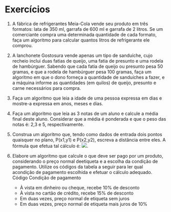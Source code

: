 # Exercícios

1. A fábrica de refrigerantes Meia-Cola vende seu produto em três formatos: lata de 350 ml, garrafa de 600 ml e garrafa de 2 litros. Se um comerciante compra uma determinada quantidade de cada formato, faça um algoritmo para calcular quantos litros de refrigerante ele comprou.

2. A lanchonete Gostosura vende apenas um tipo de sanduíche, cujo recheio inclui duas fatias de queijo, uma fatia de presunto e uma rodela de hambúrguer. Sabendo que cada fatia de queijo ou presunto pesa 50 gramas, e que a rodela de hambúrguer pesa 100 gramas, faça um algoritmo em que o dono forneça a quantidade de sanduíches a fazer, e a máquina informe as quantidades (em quilos) de queijo, presunto e carne necessários para compra. 

3. Faça um algoritmo que leia a idade de uma pessoa expressa em dias e mostre-a expressa em anos, meses e dias.

4. Faça um algoritmo que leia as 3 notas de um aluno e calcule a média final deste aluno. Considerar que a média é ponderada e que o peso das notas é: 2,3 e 5, respectivamente.

5. Construa um algoritmo que, tendo como dados de entrada dois pontos quaisquer no plano, P(x1,y1) e P(x2,y2), escreva a distância entre eles. A fórmula que efetua tal cálculo é: <img src="https://render.githubusercontent.com/render/math?math=d=\sqrt{(x_2-x_1)^{2}%2B(y_2-y_1)^2}">.

6. Elabore um algoritmo que calcule o que deve ser pago por um produto, considerando o preço
normal deetiqueta e a escolha da condição de pagamento. Utilize os códigos da tabela a seguir
para ler qual acondição de pagamento escolhida e efetuar o cálculo adequado.
Código Condição de pagamento
    * À vista em dinheiro ou cheque, recebe 10% de desconto
    * À vista no cartão de crédito, recebe 15% de desconto
    * Em duas vezes, preço normal de etiqueta sem juros
    * Em duas vezes, preço normal de etiqueta mais juros de 10% 